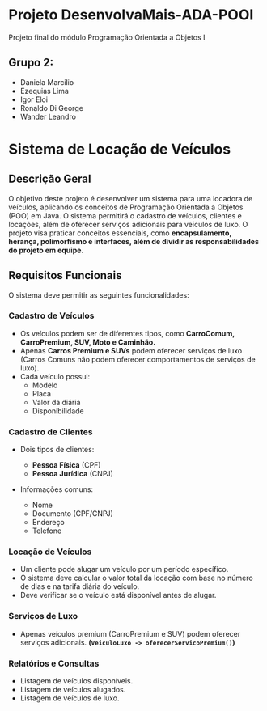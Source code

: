# Projeto DesenvolvaMais-ADA-POOI
Projeto final do módulo Programação Orientada a Objetos I

## Grupo 2: 
- Daniela Marcilio 
- Ezequias Lima
- Igor Eloi
- Ronaldo Di George
- Wander Leandro

# Sistema de Locação de Veículos 

## Descrição Geral 
O objetivo deste projeto é desenvolver um sistema para uma locadora de veículos, aplicando os conceitos de Programação Orientada a Objetos (POO) em Java. O sistema permitirá o cadastro de veículos, clientes e locações, além de oferecer serviços adicionais para veículos de luxo. O projeto visa praticar conceitos essenciais, como **encapsulamento, herança, polimorfismo e interfaces, além de dividir as responsabilidades do projeto em equipe**. 

## Requisitos Funcionais 

O sistema deve permitir as seguintes funcionalidades: 

### Cadastro de Veículos 
- Os veículos podem ser de diferentes tipos, como **CarroComum, CarroPremium, SUV, Moto e Caminhão.**
- Apenas **Carros Premium e SUVs** podem oferecer serviços de luxo (Carros Comuns não podem oferecer comportamentos de serviços de luxo).
- Cada veículo possui:
  - Modelo
  - Placa
  - Valor da diária
  - Disponibilidade 

### Cadastro de Clientes 
- Dois tipos de clientes: 
  - **Pessoa Física** (CPF)
  - **Pessoa Jurídica** (CNPJ)
  
- Informações comuns:
  - Nome
  - Documento (CPF/CNPJ)
  - Endereço
  - Telefone
  
### Locação de Veículos 
- Um cliente pode alugar um veículo por um período específico.
- O sistema deve calcular o valor total da locação com base no número de dias e na tarifa diária do veículo.
- Deve verificar se o veículo está disponível antes de alugar.

### Serviços de Luxo
- Apenas veículos premium (CarroPremium e SUV) podem oferecer serviços adicionais. **(`VeiculoLuxo -> oferecerServicoPremium()`)**

### Relatórios e Consultas
- Listagem de veículos disponíveis.
- Listagem de veículos alugados.
- Listagem de veículos de luxo.
